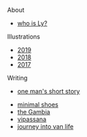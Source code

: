About 
- [who is Ly?](docs/aboutLy.md)

Illustrations
-  [2019](docs/art/ilustrations-2019.md) 
-  [2018](docs/art/ilustrations-2018.md) 
-  [2017](docs/art/ilustrations-2017.md) 

Writing
- [one man's short story](docs/writings/oneManShortStory.md)
<!-- - [reflecting on the origins of AI](docs/writings/originsAI.md) -->
- [minimal shoes](docs/writings/minimalShoes.md)
- [the Gambia](docs/writings/gambia.md)
- [vipassana](docs/writings/vipassana.md)
- [journey into van life](docs/writings/vanLife.md)
<!-- - [fasting](docs/writings/fasting.md) -->



<!-- 
About 
- [who is Ly?](docs/aboutLy.md)
- [journal](docs/journal.md)
- [timeline](docs/timeline.md)

Creative lab
- [illustrations](docs/art/illustrations.md)
- [reflections](docs/reflections.md)

Frugal life
- [minimal shoes](docs/frugal/minimalShoes.md)
- [van Life](docs/frugal/vanLife.md)
- [fasting](docs/frugal/fasting.md) -->